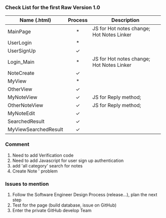### Check List for the first Raw Version 1.0
| Name (.html)          | Process   | Description |
| ----------------------|:---------:|-------------|
| MainPage              |   *       | JS for Hot notes change; Hot Notes Linker |
| UserLogin             |   *       |             |
| UserSignUp            |   ✓       |             |
| Login_Main            |   *       | JS for Hot notes change; Hot Notes Linker |
| NoteCreate            |   ✓       |             |
| MyView                |   *       |             |
| OtherView             |   ✓       |             |
| MyNoteView            |   ✓       | JS for Reply method; |
| OtherNoteView         |   ✓       | JS for Reply method; |
| MyNoteEdit            |   ✓       |             |
| SearchedResult        |   ✓       |             |
| MyViewSearchedResult  |   ✓       |             ||

### Comment
1. Need to add Verification code
2. Need to add Javascript for user sign up authentication
3. add 'all category' search for notes
4. Create Note '  problem

### Issues to mention
1. Follow the Software Engineer Design Process (release...), plan the next step
2. Test for the page (build database, issue on GitHub)
3. Enter the private GitHub develop Team
